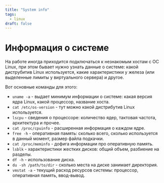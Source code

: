 ```yaml
---
title: "System info"
tags:
  - linux
draft: false
---
```


# Информация о системе

На работе иногда приходится подключаться к незнакомым хостам с ОС Linux, при этом бывает нужно узнать данные о системе: какой диструбитив Linux используется, какие характеристики у железа (или выделенные лимиты у виртуального сервера) и другое.

Вот основные команды для этого:
- `uname -a` - выдает минимум информации о системе: какая версия ядра Linux, какой процессор, название хоста.
- `cat /etc/os-version` - тут можно какой дистрибутив Linux используется.
- `lscpu` - сведения о процессоре: количество ядер, тактовая частота, архитектура и прочее.
- `cat /proc/cpuinfo` - расширенная информация о каждом ядре.
- `free -h` - оперативная память: сколько всего, сколько используется в данный момент, размер файла подкачки.
- `cat /proc/meminfo` - дофига информации про оперативную память.
- `lsblk` - характеристики жестких дисков: общий объем, разбиение на разделы.
- `df -h` - использование диска.
- `du -sh /path/to/dir` - сколько места на диске занимает директория.
- `vmstat -a` - текущий расход ресурсов системы: процессор, оперативная память, ввод-вывод.

